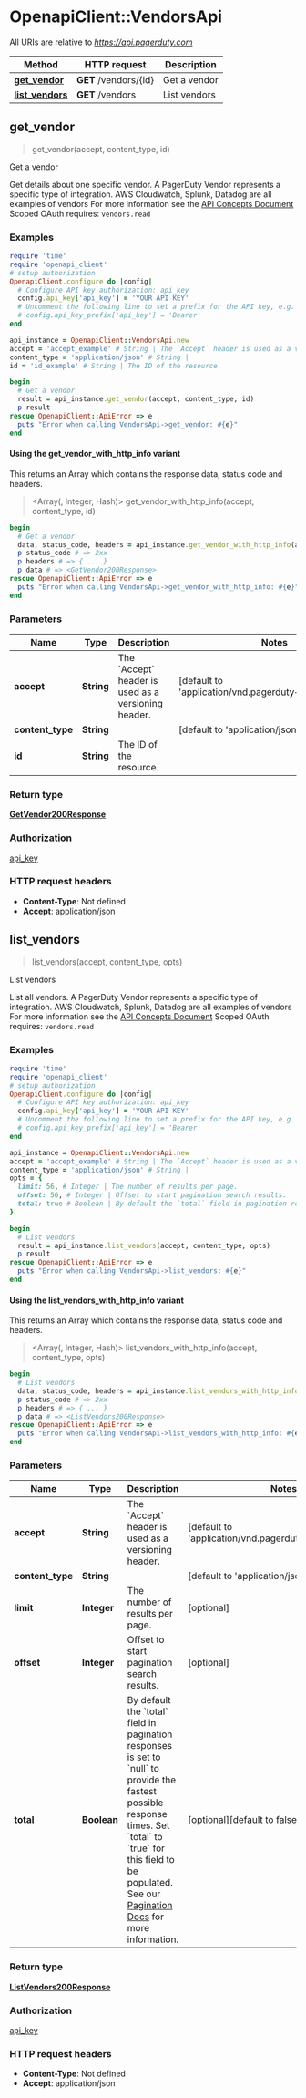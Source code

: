 # OpenapiClient::VendorsApi

All URIs are relative to *https://api.pagerduty.com*

| Method | HTTP request | Description |
| ------ | ------------ | ----------- |
| [**get_vendor**](VendorsApi.md#get_vendor) | **GET** /vendors/{id} | Get a vendor |
| [**list_vendors**](VendorsApi.md#list_vendors) | **GET** /vendors | List vendors |


## get_vendor

> <GetVendor200Response> get_vendor(accept, content_type, id)

Get a vendor

Get details about one specific vendor.  A PagerDuty Vendor represents a specific type of integration. AWS Cloudwatch, Splunk, Datadog are all examples of vendors  For more information see the [API Concepts Document](../../api-reference/ZG9jOjI3NDc5Nzc-api-concepts#vendors)  Scoped OAuth requires: `vendors.read` 

### Examples

```ruby
require 'time'
require 'openapi_client'
# setup authorization
OpenapiClient.configure do |config|
  # Configure API key authorization: api_key
  config.api_key['api_key'] = 'YOUR API KEY'
  # Uncomment the following line to set a prefix for the API key, e.g. 'Bearer' (defaults to nil)
  # config.api_key_prefix['api_key'] = 'Bearer'
end

api_instance = OpenapiClient::VendorsApi.new
accept = 'accept_example' # String | The `Accept` header is used as a versioning header.
content_type = 'application/json' # String | 
id = 'id_example' # String | The ID of the resource.

begin
  # Get a vendor
  result = api_instance.get_vendor(accept, content_type, id)
  p result
rescue OpenapiClient::ApiError => e
  puts "Error when calling VendorsApi->get_vendor: #{e}"
end
```

#### Using the get_vendor_with_http_info variant

This returns an Array which contains the response data, status code and headers.

> <Array(<GetVendor200Response>, Integer, Hash)> get_vendor_with_http_info(accept, content_type, id)

```ruby
begin
  # Get a vendor
  data, status_code, headers = api_instance.get_vendor_with_http_info(accept, content_type, id)
  p status_code # => 2xx
  p headers # => { ... }
  p data # => <GetVendor200Response>
rescue OpenapiClient::ApiError => e
  puts "Error when calling VendorsApi->get_vendor_with_http_info: #{e}"
end
```

### Parameters

| Name | Type | Description | Notes |
| ---- | ---- | ----------- | ----- |
| **accept** | **String** | The &#x60;Accept&#x60; header is used as a versioning header. | [default to &#39;application/vnd.pagerduty+json;version&#x3D;2&#39;] |
| **content_type** | **String** |  | [default to &#39;application/json&#39;] |
| **id** | **String** | The ID of the resource. |  |

### Return type

[**GetVendor200Response**](GetVendor200Response.md)

### Authorization

[api_key](../README.md#api_key)

### HTTP request headers

- **Content-Type**: Not defined
- **Accept**: application/json


## list_vendors

> <ListVendors200Response> list_vendors(accept, content_type, opts)

List vendors

List all vendors.  A PagerDuty Vendor represents a specific type of integration. AWS Cloudwatch, Splunk, Datadog are all examples of vendors  For more information see the [API Concepts Document](../../api-reference/ZG9jOjI3NDc5Nzc-api-concepts#vendors)  Scoped OAuth requires: `vendors.read` 

### Examples

```ruby
require 'time'
require 'openapi_client'
# setup authorization
OpenapiClient.configure do |config|
  # Configure API key authorization: api_key
  config.api_key['api_key'] = 'YOUR API KEY'
  # Uncomment the following line to set a prefix for the API key, e.g. 'Bearer' (defaults to nil)
  # config.api_key_prefix['api_key'] = 'Bearer'
end

api_instance = OpenapiClient::VendorsApi.new
accept = 'accept_example' # String | The `Accept` header is used as a versioning header.
content_type = 'application/json' # String | 
opts = {
  limit: 56, # Integer | The number of results per page.
  offset: 56, # Integer | Offset to start pagination search results.
  total: true # Boolean | By default the `total` field in pagination responses is set to `null` to provide the fastest possible response times. Set `total` to `true` for this field to be populated.  See our [Pagination Docs](https://developer.pagerduty.com/docs/rest-api-v2/pagination/) for more information. 
}

begin
  # List vendors
  result = api_instance.list_vendors(accept, content_type, opts)
  p result
rescue OpenapiClient::ApiError => e
  puts "Error when calling VendorsApi->list_vendors: #{e}"
end
```

#### Using the list_vendors_with_http_info variant

This returns an Array which contains the response data, status code and headers.

> <Array(<ListVendors200Response>, Integer, Hash)> list_vendors_with_http_info(accept, content_type, opts)

```ruby
begin
  # List vendors
  data, status_code, headers = api_instance.list_vendors_with_http_info(accept, content_type, opts)
  p status_code # => 2xx
  p headers # => { ... }
  p data # => <ListVendors200Response>
rescue OpenapiClient::ApiError => e
  puts "Error when calling VendorsApi->list_vendors_with_http_info: #{e}"
end
```

### Parameters

| Name | Type | Description | Notes |
| ---- | ---- | ----------- | ----- |
| **accept** | **String** | The &#x60;Accept&#x60; header is used as a versioning header. | [default to &#39;application/vnd.pagerduty+json;version&#x3D;2&#39;] |
| **content_type** | **String** |  | [default to &#39;application/json&#39;] |
| **limit** | **Integer** | The number of results per page. | [optional] |
| **offset** | **Integer** | Offset to start pagination search results. | [optional] |
| **total** | **Boolean** | By default the &#x60;total&#x60; field in pagination responses is set to &#x60;null&#x60; to provide the fastest possible response times. Set &#x60;total&#x60; to &#x60;true&#x60; for this field to be populated.  See our [Pagination Docs](https://developer.pagerduty.com/docs/rest-api-v2/pagination/) for more information.  | [optional][default to false] |

### Return type

[**ListVendors200Response**](ListVendors200Response.md)

### Authorization

[api_key](../README.md#api_key)

### HTTP request headers

- **Content-Type**: Not defined
- **Accept**: application/json

